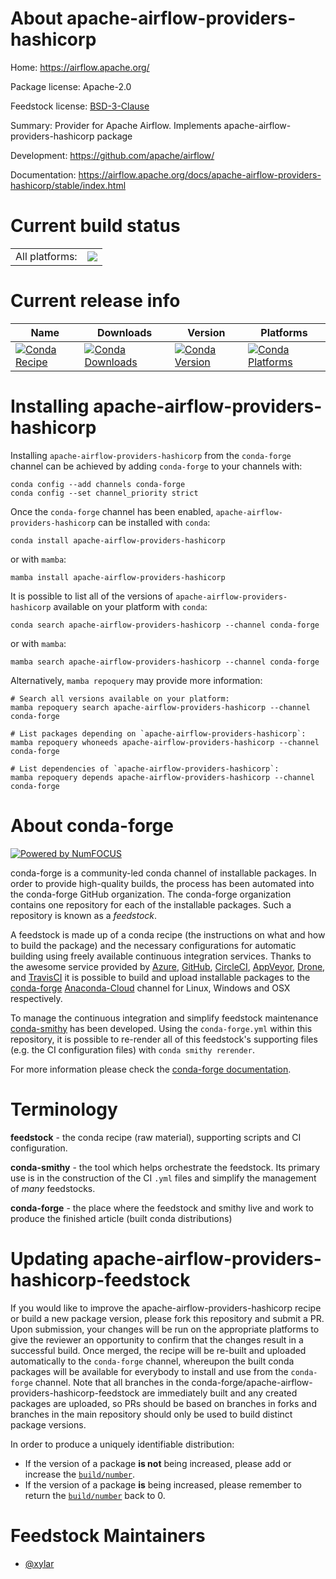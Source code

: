 About apache-airflow-providers-hashicorp
========================================

Home: https://airflow.apache.org/

Package license: Apache-2.0

Feedstock license: [BSD-3-Clause](https://github.com/conda-forge/apache-airflow-providers-hashicorp-feedstock/blob/main/LICENSE.txt)

Summary: Provider for Apache Airflow. Implements apache-airflow-providers-hashicorp package

Development: https://github.com/apache/airflow/

Documentation: https://airflow.apache.org/docs/apache-airflow-providers-hashicorp/stable/index.html

Current build status
====================


<table><tr><td>All platforms:</td>
    <td>
      <a href="https://dev.azure.com/conda-forge/feedstock-builds/_build/latest?definitionId=11923&branchName=main">
        <img src="https://dev.azure.com/conda-forge/feedstock-builds/_apis/build/status/apache-airflow-providers-hashicorp-feedstock?branchName=main">
      </a>
    </td>
  </tr>
</table>

Current release info
====================

| Name | Downloads | Version | Platforms |
| --- | --- | --- | --- |
| [![Conda Recipe](https://img.shields.io/badge/recipe-apache--airflow--providers--hashicorp-green.svg)](https://anaconda.org/conda-forge/apache-airflow-providers-hashicorp) | [![Conda Downloads](https://img.shields.io/conda/dn/conda-forge/apache-airflow-providers-hashicorp.svg)](https://anaconda.org/conda-forge/apache-airflow-providers-hashicorp) | [![Conda Version](https://img.shields.io/conda/vn/conda-forge/apache-airflow-providers-hashicorp.svg)](https://anaconda.org/conda-forge/apache-airflow-providers-hashicorp) | [![Conda Platforms](https://img.shields.io/conda/pn/conda-forge/apache-airflow-providers-hashicorp.svg)](https://anaconda.org/conda-forge/apache-airflow-providers-hashicorp) |

Installing apache-airflow-providers-hashicorp
=============================================

Installing `apache-airflow-providers-hashicorp` from the `conda-forge` channel can be achieved by adding `conda-forge` to your channels with:

```
conda config --add channels conda-forge
conda config --set channel_priority strict
```

Once the `conda-forge` channel has been enabled, `apache-airflow-providers-hashicorp` can be installed with `conda`:

```
conda install apache-airflow-providers-hashicorp
```

or with `mamba`:

```
mamba install apache-airflow-providers-hashicorp
```

It is possible to list all of the versions of `apache-airflow-providers-hashicorp` available on your platform with `conda`:

```
conda search apache-airflow-providers-hashicorp --channel conda-forge
```

or with `mamba`:

```
mamba search apache-airflow-providers-hashicorp --channel conda-forge
```

Alternatively, `mamba repoquery` may provide more information:

```
# Search all versions available on your platform:
mamba repoquery search apache-airflow-providers-hashicorp --channel conda-forge

# List packages depending on `apache-airflow-providers-hashicorp`:
mamba repoquery whoneeds apache-airflow-providers-hashicorp --channel conda-forge

# List dependencies of `apache-airflow-providers-hashicorp`:
mamba repoquery depends apache-airflow-providers-hashicorp --channel conda-forge
```


About conda-forge
=================

[![Powered by
NumFOCUS](https://img.shields.io/badge/powered%20by-NumFOCUS-orange.svg?style=flat&colorA=E1523D&colorB=007D8A)](https://numfocus.org)

conda-forge is a community-led conda channel of installable packages.
In order to provide high-quality builds, the process has been automated into the
conda-forge GitHub organization. The conda-forge organization contains one repository
for each of the installable packages. Such a repository is known as a *feedstock*.

A feedstock is made up of a conda recipe (the instructions on what and how to build
the package) and the necessary configurations for automatic building using freely
available continuous integration services. Thanks to the awesome service provided by
[Azure](https://azure.microsoft.com/en-us/services/devops/), [GitHub](https://github.com/),
[CircleCI](https://circleci.com/), [AppVeyor](https://www.appveyor.com/),
[Drone](https://cloud.drone.io/welcome), and [TravisCI](https://travis-ci.com/)
it is possible to build and upload installable packages to the
[conda-forge](https://anaconda.org/conda-forge) [Anaconda-Cloud](https://anaconda.org/)
channel for Linux, Windows and OSX respectively.

To manage the continuous integration and simplify feedstock maintenance
[conda-smithy](https://github.com/conda-forge/conda-smithy) has been developed.
Using the ``conda-forge.yml`` within this repository, it is possible to re-render all of
this feedstock's supporting files (e.g. the CI configuration files) with ``conda smithy rerender``.

For more information please check the [conda-forge documentation](https://conda-forge.org/docs/).

Terminology
===========

**feedstock** - the conda recipe (raw material), supporting scripts and CI configuration.

**conda-smithy** - the tool which helps orchestrate the feedstock.
                   Its primary use is in the construction of the CI ``.yml`` files
                   and simplify the management of *many* feedstocks.

**conda-forge** - the place where the feedstock and smithy live and work to
                  produce the finished article (built conda distributions)


Updating apache-airflow-providers-hashicorp-feedstock
=====================================================

If you would like to improve the apache-airflow-providers-hashicorp recipe or build a new
package version, please fork this repository and submit a PR. Upon submission,
your changes will be run on the appropriate platforms to give the reviewer an
opportunity to confirm that the changes result in a successful build. Once
merged, the recipe will be re-built and uploaded automatically to the
`conda-forge` channel, whereupon the built conda packages will be available for
everybody to install and use from the `conda-forge` channel.
Note that all branches in the conda-forge/apache-airflow-providers-hashicorp-feedstock are
immediately built and any created packages are uploaded, so PRs should be based
on branches in forks and branches in the main repository should only be used to
build distinct package versions.

In order to produce a uniquely identifiable distribution:
 * If the version of a package **is not** being increased, please add or increase
   the [``build/number``](https://docs.conda.io/projects/conda-build/en/latest/resources/define-metadata.html#build-number-and-string).
 * If the version of a package **is** being increased, please remember to return
   the [``build/number``](https://docs.conda.io/projects/conda-build/en/latest/resources/define-metadata.html#build-number-and-string)
   back to 0.

Feedstock Maintainers
=====================

* [@xylar](https://github.com/xylar/)

